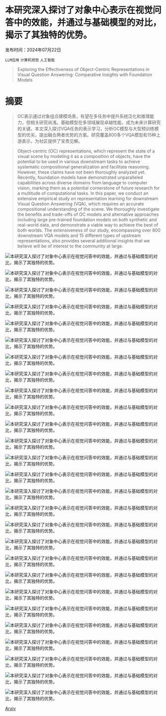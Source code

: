 # 本研究深入探讨了对象中心表示在视觉问答中的效能，并通过与基础模型的对比，揭示了其独特的优势。

发布时间：2024年07月22日

`LLM应用` `计算机视觉` `人工智能`

> Exploring the Effectiveness of Object-Centric Representations in Visual Question Answering: Comparative Insights with Foundation Models

# 摘要

> OC表示通过对象组合建模场景，有望在多任务中提升系统泛化和推理能力，但相关研究尚浅。基础模型在多领域展现卓越性能，成为未来计算研究的关键。本文深入探讨VQA任务的表示学习，分析OC模型与大型预训练模型的优劣，提出融合两者优势的方案。研究覆盖800多个VQA模型和15种上游表示，为社区提供了宝贵见解。

> Object-centric (OC) representations, which represent the state of a visual scene by modeling it as a composition of objects, have the potential to be used in various downstream tasks to achieve systematic compositional generalization and facilitate reasoning. However, these claims have not been thoroughly analyzed yet. Recently, foundation models have demonstrated unparalleled capabilities across diverse domains from language to computer vision, marking them as a potential cornerstone of future research for a multitude of computational tasks. In this paper, we conduct an extensive empirical study on representation learning for downstream Visual Question Answering (VQA), which requires an accurate compositional understanding of the scene. We thoroughly investigate the benefits and trade-offs of OC models and alternative approaches including large pre-trained foundation models on both synthetic and real-world data, and demonstrate a viable way to achieve the best of both worlds. The extensiveness of our study, encompassing over 800 downstream VQA models and 15 different types of upstream representations, also provides several additional insights that we believe will be of interest to the community at large.

![本研究深入探讨了对象中心表示在视觉问答中的效能，并通过与基础模型的对比，揭示了其独特的优势。](../../../paper_images/2407.15589/framework3.png)

![本研究深入探讨了对象中心表示在视觉问答中的效能，并通过与基础模型的对比，揭示了其独特的优势。](../../../paper_images/2407.15589/x1.png)

![本研究深入探讨了对象中心表示在视觉问答中的效能，并通过与基础模型的对比，揭示了其独特的优势。](../../../paper_images/2407.15589/x2.png)

![本研究深入探讨了对象中心表示在视觉问答中的效能，并通过与基础模型的对比，揭示了其独特的优势。](../../../paper_images/2407.15589/x3.png)

![本研究深入探讨了对象中心表示在视觉问答中的效能，并通过与基础模型的对比，揭示了其独特的优势。](../../../paper_images/2407.15589/x4.png)

![本研究深入探讨了对象中心表示在视觉问答中的效能，并通过与基础模型的对比，揭示了其独特的优势。](../../../paper_images/2407.15589/x5.png)

![本研究深入探讨了对象中心表示在视觉问答中的效能，并通过与基础模型的对比，揭示了其独特的优势。](../../../paper_images/2407.15589/x6.png)

![本研究深入探讨了对象中心表示在视觉问答中的效能，并通过与基础模型的对比，揭示了其独特的优势。](../../../paper_images/2407.15589/x7.png)

![本研究深入探讨了对象中心表示在视觉问答中的效能，并通过与基础模型的对比，揭示了其独特的优势。](../../../paper_images/2407.15589/x8.png)

![本研究深入探讨了对象中心表示在视觉问答中的效能，并通过与基础模型的对比，揭示了其独特的优势。](../../../paper_images/2407.15589/x9.png)

![本研究深入探讨了对象中心表示在视觉问答中的效能，并通过与基础模型的对比，揭示了其独特的优势。](../../../paper_images/2407.15589/x10.png)

![本研究深入探讨了对象中心表示在视觉问答中的效能，并通过与基础模型的对比，揭示了其独特的优势。](../../../paper_images/2407.15589/x11.png)

![本研究深入探讨了对象中心表示在视觉问答中的效能，并通过与基础模型的对比，揭示了其独特的优势。](../../../paper_images/2407.15589/x12.png)

![本研究深入探讨了对象中心表示在视觉问答中的效能，并通过与基础模型的对比，揭示了其独特的优势。](../../../paper_images/2407.15589/x13.png)

![本研究深入探讨了对象中心表示在视觉问答中的效能，并通过与基础模型的对比，揭示了其独特的优势。](../../../paper_images/2407.15589/x14.png)

![本研究深入探讨了对象中心表示在视觉问答中的效能，并通过与基础模型的对比，揭示了其独特的优势。](../../../paper_images/2407.15589/x15.png)

![本研究深入探讨了对象中心表示在视觉问答中的效能，并通过与基础模型的对比，揭示了其独特的优势。](../../../paper_images/2407.15589/x16.png)

![本研究深入探讨了对象中心表示在视觉问答中的效能，并通过与基础模型的对比，揭示了其独特的优势。](../../../paper_images/2407.15589/x17.png)

![本研究深入探讨了对象中心表示在视觉问答中的效能，并通过与基础模型的对比，揭示了其独特的优势。](../../../paper_images/2407.15589/x18.png)

![本研究深入探讨了对象中心表示在视觉问答中的效能，并通过与基础模型的对比，揭示了其独特的优势。](../../../paper_images/2407.15589/x19.png)

![本研究深入探讨了对象中心表示在视觉问答中的效能，并通过与基础模型的对比，揭示了其独特的优势。](../../../paper_images/2407.15589/x20.png)

![本研究深入探讨了对象中心表示在视觉问答中的效能，并通过与基础模型的对比，揭示了其独特的优势。](../../../paper_images/2407.15589/x21.png)

![本研究深入探讨了对象中心表示在视觉问答中的效能，并通过与基础模型的对比，揭示了其独特的优势。](../../../paper_images/2407.15589/x22.png)

![本研究深入探讨了对象中心表示在视觉问答中的效能，并通过与基础模型的对比，揭示了其独特的优势。](../../../paper_images/2407.15589/x23.png)

![本研究深入探讨了对象中心表示在视觉问答中的效能，并通过与基础模型的对比，揭示了其独特的优势。](../../../paper_images/2407.15589/x24.png)

![本研究深入探讨了对象中心表示在视觉问答中的效能，并通过与基础模型的对比，揭示了其独特的优势。](../../../paper_images/2407.15589/x25.png)

![本研究深入探讨了对象中心表示在视觉问答中的效能，并通过与基础模型的对比，揭示了其独特的优势。](../../../paper_images/2407.15589/x26.png)

[Arxiv](https://arxiv.org/abs/2407.15589)